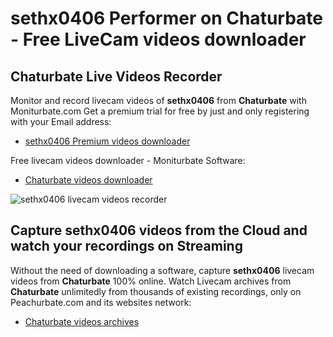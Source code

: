 # sethx0406 Performer on Chaturbate - Free LiveCam videos downloader

## Chaturbate Live Videos Recorder

Monitor and record livecam videos of **sethx0406** from **Chaturbate** with Moniturbate.com
Get a premium trial for free by just and only registering with your Email address:
* [sethx0406 Premium videos downloader](https://moniturbate.com/request-demo-licence-key.html)

Free livecam videos downloader - Moniturbate Software:
* [Chaturbate videos downloader](https://moniturbate.com/moniturbate-download-software.html)

![sethx0406 livecam videos recorder](https://peachurnet.com/templates/moniturbate-software.png)


## Capture sethx0406 videos from the Cloud and watch your recordings on Streaming

Without the need of downloading a software, capture **sethx0406** livecam videos from **Chaturbate** 100% online.
Watch Livecam archives from **Chaturbate** unlimitedly from thousands of existing recordings, only on Peachurbate.com and its websites network:
* [Chaturbate videos archives](https://peachurnet.com/)